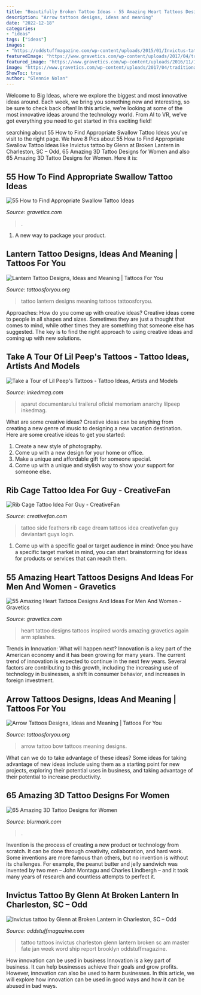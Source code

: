 ```yaml
---
title: "Beautifully Broken Tattoo Ideas - 55 Amazing Heart Tattoos Designs And Ideas For Men And Women"
description: "Arrow tattoos designs, ideas and meaning"
date: "2022-12-18"
categories:
- "ideas"
tags: ["ideas"]
images:
- "https://oddstuffmagazine.com/wp-content/uploads/2015/01/Invictus-tattoo-by-Glenn-at-Broken-Lantern-in-Charleston-SC.jpg"
featuredImage: "https://www.gravetics.com/wp-content/uploads/2017/04/traditional-traditionalswallow-swallowtattoo-swallow-classictattoo-besttattooers.jpg"
featured_image: "https://www.gravetics.com/wp-content/uploads/2016/11/Inspired-by-Love.jpg"
image: "https://www.gravetics.com/wp-content/uploads/2017/04/traditional-traditionalswallow-swallowtattoo-swallow-classictattoo-besttattooers.jpg"
ShowToc: true
author: "Glennie Nolan"
---
```



Welcome to Big Ideas, where we explore the biggest and most innovative ideas around. Each week, we bring you something new and interesting, so be sure to check back often! In this article, we’re looking at some of the most innovative ideas around the technology world. From AI to VR, we’ve got everything you need to get started in this exciting field!

	

		
searching about 55 How to Find Appropriate Swallow Tattoo Ideas you've visit to the right page. We have 8 Pics about 55 How to Find Appropriate Swallow Tattoo Ideas like Invictus tattoo by Glenn at Broken Lantern in Charleston, SC – Odd, 65 Amazing 3D Tattoo Designs for Women and also 65 Amazing 3D Tattoo Designs for Women. Here it is:
		
    
## 55 How To Find Appropriate Swallow Tattoo Ideas

<img loading=lazy src="https://www.gravetics.com/wp-content/uploads/2017/04/traditional-traditionalswallow-swallowtattoo-swallow-classictattoo-besttattooers.jpg" onerror="this.onerror=null;this.src='https://tse4.mm.bing.net/th?id=OIP.XehpxKO-FbrshyTDxfPkewHaHa&amp;pid=15.1';" alt="55 How to Find Appropriate Swallow Tattoo Ideas">

_Source: gravetics.com_

>. 

	

1. A new way to package your product.

    
## Lantern Tattoo Designs, Ideas And Meaning | Tattoos For You

<img loading=lazy src="https://www.tattoosforyou.org/wp-content/uploads/2017/08/Small-Lantern-Tattoo.jpg" onerror="this.onerror=null;this.src='https://tse1.mm.bing.net/th?id=OIP.MCyXxtsAeURQbN61lCizHwHaJ6&amp;pid=15.1';" alt="Lantern Tattoo Designs, Ideas and Meaning | Tattoos For You">

_Source: tattoosforyou.org_

>tattoo lantern designs meaning tattoos tattoosforyou. 

	

Approaches: How do you come up with creative ideas?
Creative ideas come to people in all shapes and sizes. Sometimes they are just a thought that comes to mind, while other times they are something that someone else has suggested. The key is to find the right approach to using creative ideas and coming up with new solutions.

    
## Take A Tour Of Lil Peep&#039;s Tattoos - Tattoo Ideas, Artists And Models

<img loading=lazy src="https://www.inkedmag.com/.image/t_share/MTY4MDAwNDUyODEyNjEyOTky/peep-tour-fb.jpg" onerror="this.onerror=null;this.src='https://tse2.mm.bing.net/th?id=OIP.KHHFNB9Jsl5GII2D5PlkgQHaD4&amp;pid=15.1';" alt="Take a Tour of Lil Peep&#039;s Tattoos - Tattoo Ideas, Artists and Models">

_Source: inkedmag.com_

>aparut documentarului trailerul oficial memoriam anarchy lilpeep inkedmag. 

	

What are some creative ideas?
Creative ideas can be anything from creating a new genre of music to designing a new vacation destination. Here are some creative ideas to get you started: 
1. Create a new style of photography.
2. Come up with a new design for your home or office.
3. Make a unique and affordable gift for someone special.
4. Come up with a unique and stylish way to show your support for someone else.

    
## Rib Cage Tattoo Idea For Guy - CreativeFan

<img loading=lazy src="http://www.creativefan.com/wp-content/uploads/2016/11/rib-cage-tattoo-ideas-for-guys.jpg" onerror="this.onerror=null;this.src='https://tse1.mm.bing.net/th?id=OIP.PKen9XE-KB2Wswup-ntuBQHaMN&amp;pid=15.1';" alt="Rib Cage Tattoo Idea For Guy - CreativeFan">

_Source: creativefan.com_

>tattoo side feathers rib cage dream tattoos idea creativefan guy deviantart guys login. 

	

1. Come up with a specific goal or target audience in mind: Once you have a specific target market in mind, you can start brainstorming for ideas for products or services that can reach them.

    
## 55 Amazing Heart Tattoos Designs And Ideas For Men And Women - Gravetics

<img loading=lazy src="https://www.gravetics.com/wp-content/uploads/2016/11/Inspired-by-Love.jpg" onerror="this.onerror=null;this.src='https://tse3.mm.bing.net/th?id=OIP.j4HAgxKhI_TvTAwwX6LGTQHaIW&amp;pid=15.1';" alt="55 Amazing Heart Tattoos Designs And Ideas For Men And Women - Gravetics">

_Source: gravetics.com_

>heart tattoo designs tattoos inspired words amazing gravetics again arm splashes. 

	

Trends in Innovation: What will happen next?
Innovation is a key part of the American economy and it has been growing for many years. The current trend of innovation is expected to continue in the next few years. Several factors are contributing to this growth, including the increasing use of technology in businesses, a shift in consumer behavior, and increases in foreign investment.

    
## Arrow Tattoos Designs, Ideas And Meaning | Tattoos For You

<img loading=lazy src="http://www.tattoosforyou.org/wp-content/uploads/2013/10/Bow-and-Arrow-Tattoo.jpg" onerror="this.onerror=null;this.src='https://tse1.mm.bing.net/th?id=OIP._lLs823iNZ_u7lwOMmF_ogHaJ4&amp;pid=15.1';" alt="Arrow Tattoos Designs, Ideas and Meaning | Tattoos For You">

_Source: tattoosforyou.org_

>arrow tattoo bow tattoos meaning designs. 

	

What can we do to take advantage of these ideas?
Some ideas for taking advantage of new ideas include using them as a starting point for new projects, exploring their potential uses in business, and taking advantage of their potential to increase productivity.

    
## 65 Amazing 3D Tattoo Designs For Women

<img loading=lazy src="https://www.blurmark.com/wp-content/uploads/2017/05/Sternum-Skull-Tattoo-768x576.jpg" onerror="this.onerror=null;this.src='https://tse2.mm.bing.net/th?id=OIP.RT3x81UST2W0eVbswsn82AHaFj&amp;pid=15.1';" alt="65 Amazing 3D Tattoo Designs for Women">

_Source: blurmark.com_

>. 

	

Invention is the process of creating a new product or technology from scratch. It can be done through creativity, collaboration, and hard work. Some inventions are more famous than others, but no invention is without its challenges. For example, the peanut butter and jelly sandwich was invented by two men – John Montagu and Charles Lindbergh – and it took many years of research and countless attempts to perfect it.

    
## Invictus Tattoo By Glenn At Broken Lantern In Charleston, SC – Odd

<img loading=lazy src="https://oddstuffmagazine.com/wp-content/uploads/2015/01/Invictus-tattoo-by-Glenn-at-Broken-Lantern-in-Charleston-SC.jpg" onerror="this.onerror=null;this.src='https://tse4.mm.bing.net/th?id=OIP.wiahjeZOWrHyH7jA935BXQHaJ4&amp;pid=15.1';" alt="Invictus tattoo by Glenn at Broken Lantern in Charleston, SC – Odd">

_Source: oddstuffmagazine.com_

>tattoo tattoos invictus charleston glenn lantern broken sc am master fate jan week word ship report brooklyn oddstuffmagazine. 

	

How innovation can be used in business
Innovation is a key part of business. It can help businesses achieve their goals and grow profits. However, innovation can also be used to harm businesses. In this article, we will explore how innovation can be used in good ways and how it can be abused in bad ways.

